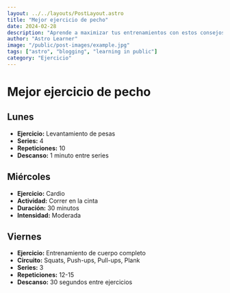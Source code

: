 ```yaml
---
layout: ../../layouts/PostLayout.astro
title: "Mejor ejercicio de pecho"
date: 2024-02-28
description: "Aprende a maximizar tus entrenamientos con estos consejos sobre fuerza"
author: "Astro Learner"
image: "/public/post-images/example.jpg"
tags: ["astro", "blogging", "learning in public"]
category: "Ejercicio"
---
```


# Mejor ejercicio de pecho

## Lunes

- **Ejercicio:** Levantamiento de pesas
- **Series:** 4
- **Repeticiones:** 10
- **Descanso:** 1 minuto entre series

## Miércoles

- **Ejercicio:** Cardio
- **Actividad:** Correr en la cinta
- **Duración:** 30 minutos
- **Intensidad:** Moderada

## Viernes

- **Ejercicio:** Entrenamiento de cuerpo completo
- **Circuito:** Squats, Push-ups, Pull-ups, Plank
- **Series:** 3
- **Repeticiones:** 12-15
- **Descanso:** 30 segundos entre ejercicios
